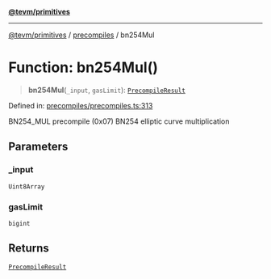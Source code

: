 [**@tevm/primitives**](../../../../README.md)

***

[@tevm/primitives](../../../../globals.md) / [precompiles](../README.md) / bn254Mul

# Function: bn254Mul()

> **bn254Mul**(`_input`, `gasLimit`): [`PrecompileResult`](../interfaces/PrecompileResult.md)

Defined in: [precompiles/precompiles.ts:313](https://github.com/evmts/primitives/blob/main/src/precompiles/precompiles.ts#L313)

BN254_MUL precompile (0x07)
BN254 elliptic curve multiplication

## Parameters

### \_input

`Uint8Array`

### gasLimit

`bigint`

## Returns

[`PrecompileResult`](../interfaces/PrecompileResult.md)

